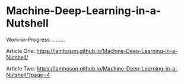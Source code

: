 # Machine-Deep-Learning-in-a-Nutshell


Work-in-Progress .........

Article One:  https://lamhoson.github.io/Machine-Deep-Learning-in-a-Nutshell/

Article Two:  https://lamhoson.github.io/Machine-Deep-Learning-in-a-Nutshell/?page=4


